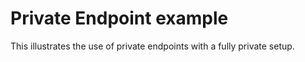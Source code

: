# Private Endpoint example

This illustrates the use of private endpoints with a fully private setup.
